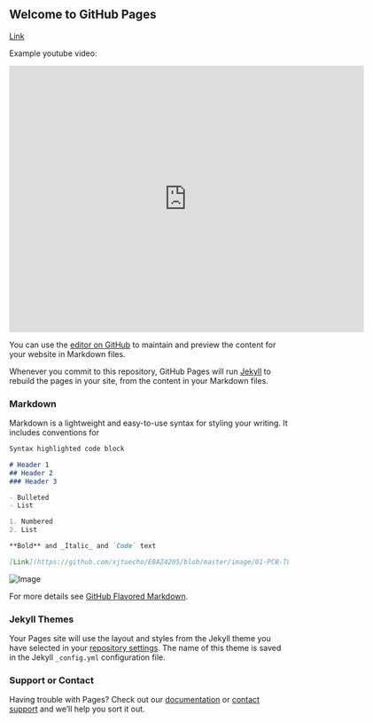 ## Welcome to GitHub Pages

[Link](https://pirate-tony-island.github.io/X-Retro/)

Example youtube video:


<div class="sketchfab-embed-wrapper">
    <iframe title="A 3D model" width="640" height="480" src="https://sketchfab.com/models/9e50f0408acb408eb3e5dafd9f7c42da/embed?autostart=1&amp;ui_controls=1&amp;ui_infos=1&amp;ui_inspector=1&amp;ui_stop=1&amp;ui_watermark=1&amp;ui_watermark_link=1" frameborder="0" allow="autoplay; fullscreen; vr" mozallowfullscreen="true" webkitallowfullscreen="true"></iframe>
</div>

You can use the [editor on GitHub](https://github.com/pirate-tony-island/X-Retro/edit/gh-pages/index.md) to maintain and preview the content for your website in Markdown files.

Whenever you commit to this repository, GitHub Pages will run [Jekyll](https://jekyllrb.com/) to rebuild the pages in your site, from the content in your Markdown files.

### Markdown

Markdown is a lightweight and easy-to-use syntax for styling your writing. It includes conventions for

```markdown
Syntax highlighted code block

# Header 1
## Header 2
### Header 3

- Bulleted
- List

1. Numbered
2. List

**Bold** and _Italic_ and `Code` text

[Link](https://github.com/xjtuecho/EBAZ4205/blob/master/image/01-PCB-TL.jpg) and ![Image](https://github.com/xjtuecho/EBAZ4205/blob/master/image/01-PCB-TL.jpg)
```

![Image](https://github.com/xjtuecho/EBAZ4205/blob/master/image/01-PCB-TL.jpg?raw=true)

For more details see [GitHub Flavored Markdown](https://guides.github.com/features/mastering-markdown/).

### Jekyll Themes

Your Pages site will use the layout and styles from the Jekyll theme you have selected in your [repository settings](https://github.com/pirate-tony-island/X-Retro/settings). The name of this theme is saved in the Jekyll `_config.yml` configuration file.

### Support or Contact

Having trouble with Pages? Check out our [documentation](https://docs.github.com/categories/github-pages-basics/) or [contact support](https://github.com/contact) and we’ll help you sort it out.
